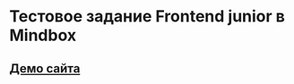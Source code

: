 # Тестовое задание Frontend junior в Mindbox 

## [Демо сайта](https://varushchi.github.io/todos_mindbox/)
